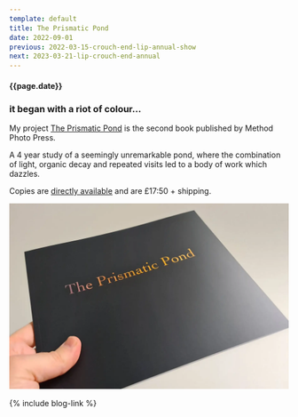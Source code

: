 ```yaml
---
template: default
title: The Prismatic Pond
date: 2022-09-01
previous: 2022-03-15-crouch-end-lip-annual-show
next: 2023-03-21-lip-crouch-end-annual
---
```


#### {{page.date}}

### it began with a riot of colour…

My project [The Prismatic Pond](../the-prismatic-pond) is the second book published by Method Photo Press.

A 4 year study of a seemingly unremarkable pond, where the combination of light, organic decay and repeated visits led to a body of work which dazzles.

Copies are [directly available](https://methodphotopress.co.uk) and are £17:50 + shipping.

![{{page.title}}](../books/the-prismatic-pond-01.webp "{{page.title}}")

{% include blog-link %}